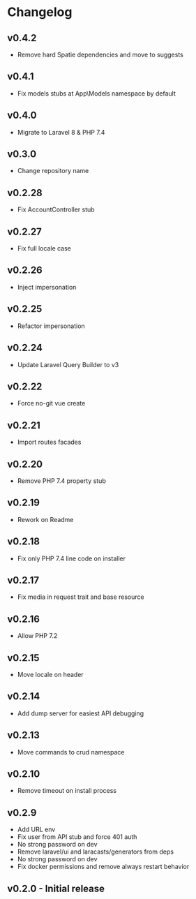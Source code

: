# Changelog

## v0.4.2

* Remove hard Spatie dependencies and move to suggests

## v0.4.1

* Fix models stubs at App\Models namespace by default

## v0.4.0

* Migrate to Laravel 8 & PHP 7.4

## v0.3.0

* Change repository name

## v0.2.28

* Fix AccountController stub

## v0.2.27

* Fix full locale case

## v0.2.26

* Inject impersonation

## v0.2.25

* Refactor impersonation

## v0.2.24

* Update Laravel Query Builder to v3

## v0.2.22

* Force no-git vue create

## v0.2.21

* Import routes facades

## v0.2.20

* Remove PHP 7.4 property stub

## v0.2.19

* Rework on Readme

## v0.2.18

* Fix only PHP 7.4 line code on installer

## v0.2.17

* Fix media in request trait and base resource

## v0.2.16

* Allow PHP 7.2

## v0.2.15

* Move locale on header

## v0.2.14

* Add dump server for easiest API debugging

## v0.2.13

* Move commands to crud namespace

## v0.2.10

* Remove timeout on install process

## v0.2.9

* Add URL env
* Fix user from API stub and force 401 auth
* No strong password on dev
* Remove laravel/ui and laracasts/generators from deps
* No strong password on dev
* Fix docker permissions and remove always restart behavior

## v0.2.0 - Initial release
